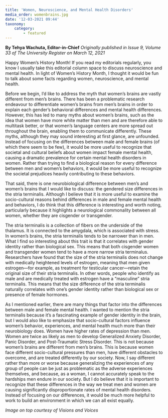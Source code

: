 ```yaml
---
title: 'Women, Neuroscience, and Mental Health Disorders'
media_order: womenbrains.jpg
date: '12-03-2021 09:44'
taxonomy:
    category:
        - featured
---
```


**By Tehya Wachuta, Editor-in-Chief** _Originally published in Issue 9, Volume 33 of The University Register on March 12, 2021_

Happy Women’s History Month! If you read my editorials regularly, you know I usually take this editorial column space to discuss neuroscience and mental health. In light of Women’s History Month, I thought it would be fun to talk about some facts regarding women, neuroscience, and mental health.

Before we begin, I’d like to address the myth that women’s brains are vastly different from men’s brains. There has been a problematic research endeavour to differentiate women’s brains from men’s brains in order to explain each gender’s behavioral differences and mental health differences. However, this has led to many myths about women’s brains, such as the idea that women have more white matter than men and are therefore able to multitask better, or that women’s language centers are more spread out throughout the brain, enabling them to communicate differently. These myths, although they may sound interesting at first glance, are unfounded. Instead of focusing on the differences between male and female brains (of which there seem to be few), it would be more useful to recognize that societal and cultural beliefs about women impact female mental health, causing a dramatic prevalence for certain mental health disorders in women. Rather than trying to find a biological reason for every difference between men and women’s behaviors, it would be more useful to recognize the societal prejudices heavily contributing to these behaviors.

That said, there is one neurobiological difference between men’s and women’s brains that I would like to discuss: the gendered size differences in the stria terminalis. Although I believe that it is more useful to examine the socio-cultural reasons behind differences in male and female mental health and behaviors, I do think that this difference is interesting and worth noting, particularly because it highlights a neurological commonality between all women, whether they are cisgender or transgender.

The stria terminalis is a collection of fibers on the underside of the thalamus. It is connected to the amygdala, which is associated with stress. In women’s brains, the stria terminalis tends to be narrower than in men. What I find so interesting about this trait is that it correlates with gender identity rather than biological sex. This means that both cisgender women and transgender women tend to have a more narrow stria terminalus. Researchers have found that the size of the stria terminalis does not change with medically heightened levels of estrogen, meaning that men given estrogen—for example, as treatment for testicular cancer—retain the original size of their stria terminalis. In other words, people who identify as male and are medically treated with estrogen have a “masculine” stria terminalis. This means that the size difference of the stria terminalis naturally correlates with one’s gender identity rather than biological sex or presence of female hormones.

As I mentioned earlier, there are many things that factor into the differences between male and female mental health. I wanted to mention the stria terminalis because it’s a fascinating example of gender identity in the brain, but I would also like to emphasize that socio-cultural factors influence women’s behavior, experiences, and mental health much more than their neurobiology does. Women have higher rates of depression than men. Women are twice as likely as men to develop Generalized Anxiety Disorder, Panic Disorder, and Post-Traumatic Stress Disorder. This is not because women’s brains are different from men’s brains. This is because women face different socio-cultural pressures than men, have different obstacles to overcome, and are treated differently by our society. Now, I say different rather than more or worse because generalizing the experiences of any group of people can be just as problematic as the adverse experiences themselves, and because, as a woman, I cannot accurately speak to the hardships men endure in our society. But I do believe that it is important to recognize that these differences in the way we treat men and women are causing significantly disproportionate rates of mental health disorders. Instead of focusing on our differences, it would be much more helpful to work to build an environment in which we can all exist equally.

_Image on top courtesy of Visions and Voices_